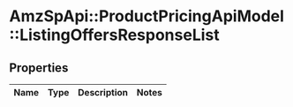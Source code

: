 # AmzSpApi::ProductPricingApiModel::ListingOffersResponseList

## Properties
Name | Type | Description | Notes
------------ | ------------- | ------------- | -------------

